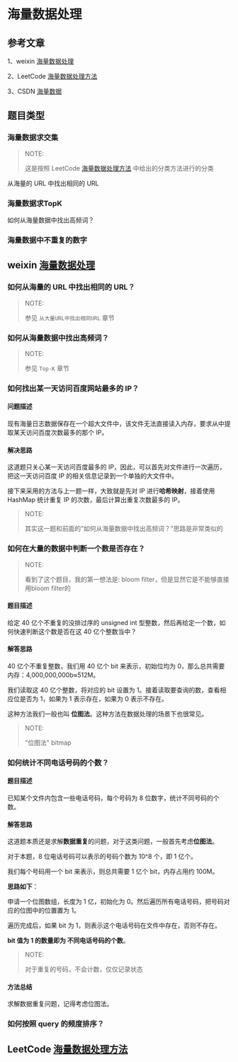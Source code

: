 # 海量数据处理

## 参考文章

1、weixin [海量数据处理](https://mp.weixin.qq.com/s?__biz=Mzg5OTU3MjQ4Ng==&mid=2247485150&idx=1&sn=6df5f452631bc81005f08c04c01e8904&chksm=c05070b7f727f9a106b22158148e3ce8f1ff33627bac6f92b52dffa70fd8a705abae0f4c1d25&scene=132#wechat_redirect)



2、LeetCode [海量数据处理方法](https://leetcode-cn.com/circle/article/qlkHuN/)



3、CSDN [海量数据](https://blog.csdn.net/hehuanchun0311/category_9985662.html)



## 题目类型



### 海量数据求交集

> NOTE: 
>
> 这是按照 LeetCode [海量数据处理方法](https://leetcode-cn.com/circle/article/qlkHuN/) 中给出的分类方法进行的分类
>
> 

从海量的 URL 中找出相同的 URL 

### 海量数据求TopK

如何从海量数据中找出高频词？

### 海量数据中不重复的数字



## weixin [海量数据处理](https://mp.weixin.qq.com/s?__biz=Mzg5OTU3MjQ4Ng==&mid=2247485150&idx=1&sn=6df5f452631bc81005f08c04c01e8904&chksm=c05070b7f727f9a106b22158148e3ce8f1ff33627bac6f92b52dffa70fd8a705abae0f4c1d25&scene=132#wechat_redirect)

### 如何从海量的 URL 中找出相同的 URL？

> NOTE: 
>
> 参见 `从大量URL中找出相同URL` 章节

### 如何从海量数据中找出高频词？

> NOTE: 
>
> 参见 `Top-K` 章节

### 如何找出某一天访问百度网站最多的 IP？

#### **问题描述**

现有海量日志数据保存在一个超大文件中，该文件无法直接读入内存，要求从中提取某天访问百度次数最多的那个 IP。

#### **解决思路**

这道题只关心某一天访问百度最多的 IP，因此，可以首先对文件进行一次遍历，把这一天访问百度 IP 的相关信息记录到一个单独的大文件中。

接下来采用的方法与上一题一样，大致就是先对 IP 进行**哈希映射**，接着使用 HashMap 统计重复 IP 的次数，最后计算出重复次数最多的 IP。

> NOTE: 
>
> 其实这一题和前面的"如何从海量数据中找出高频词？"思路是非常类似的

### 如何在大量的数据中判断一个数是否存在？

> NOTE: 
>
> 看到了这个题目，我的第一想法是:  bloom filter，但是显然它是不能够直接用bloom filter的

#### **题目描述**

给定 40 亿个不重复的没排过序的 unsigned int 型整数，然后再给定一个数，如何快速判断这个数是否在这 40 亿个整数当中？

#### **解答思路**

40 亿个不重复整数，我们用 40 亿个 bit 来表示，初始位均为 0，那么总共需要内存：4,000,000,000b≈512M。

我们读取这 40 亿个整数，将对应的 bit 设置为 1。接着读取要查询的数，查看相应位是否为 1，如果为 1 表示存在，如果为 0 表示不存在。

这种方法我们一般也叫 **位图法**。这种方法在数据处理的场景下也很常见。

> NOTE: 
>
> "位图法" bitmap

### 如何统计不同电话号码的个数？

#### **题目描述**

已知某个文件内包含一些电话号码，每个号码为 8 位数字，统计不同号码的个数。

#### **解答思路**

这道题本质还是求解**数据重复**的问题，对于这类问题，一般首先考虑**位图法**。

对于本题，8 位电话号码可以表示的号码个数为 10^8 个，即 1 亿个。

我们每个号码用一个 bit 来表示，则总共需要 1 亿个 bit，内存占用约 100M。

**思路如下**：

申请一个位图数组，长度为 1 亿，初始化为 0。然后遍历所有电话号码，把号码对应的位图中的位置置为 1。

遍历完成后，如果 bit 为 1，则表示这个电话号码在文件中存在，否则不存在。

**bit 值为 1 的数量即为 不同电话号码的个数**。

> NOTE: 
>
> 对于重复的号码，不会计数，仅仅记录状态

#### **方法总结**

求解数据重复问题，记得考虑位图法。

### 如何按照 query 的频度排序？





## LeetCode [海量数据处理方法](https://leetcode-cn.com/circle/article/qlkHuN/)

